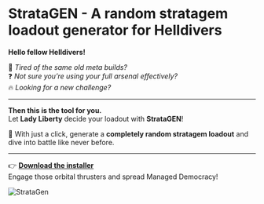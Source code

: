 # StrataGEN - A random stratagem loadout generator for Helldivers

**Hello fellow Helldivers!**

🚨 *Tired of the same old meta builds?*  
❓ *Not sure you’re using your full arsenal effectively?*  
🔥 *Looking for a new challenge?*

---

**Then this is the tool for you.**  
Let **Lady Liberty** decide your loadout with **StrataGEN**!

🎲 With just a click, generate a **completely random stratagem loadout** and dive into battle like never before.

---

👉 **[Download the installer](https://github.com/DemetrioPerez91/StrataGen/releases/download/v1.0.0/StrataGen.Setup.1.0.0.exe)**  
Engage those orbital thrusters and spread Managed Democracy!


 ![StrataGen](https://github.com/user-attachments/assets/95f4dc47-1d39-4957-b4c6-6770e8026e9a)
